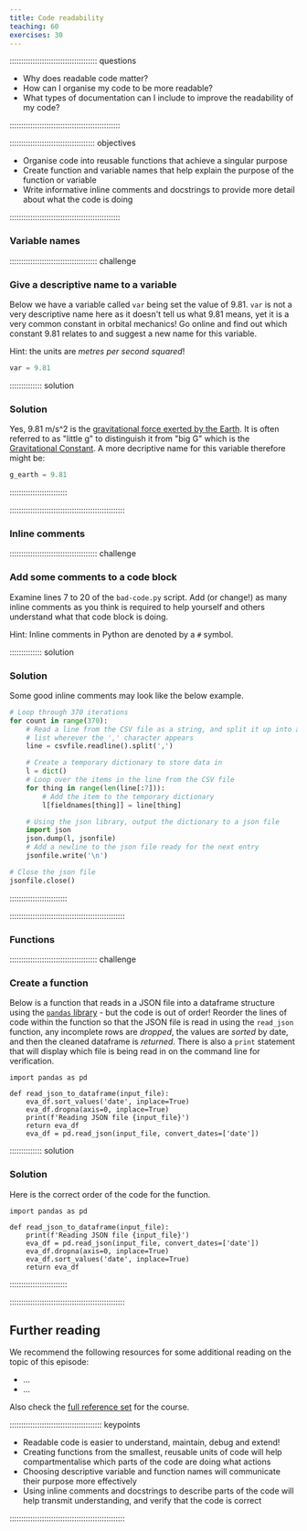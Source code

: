 ```yaml
---
title: Code readability
teaching: 60
exercises: 30
---
```


:::::::::::::::::::::::::::::::::::::: questions 

- Why does readable code matter?
- How can I organise my code to be more readable?
- What types of documentation can I include to improve the readability of my code?

::::::::::::::::::::::::::::::::::::::::::::::::

::::::::::::::::::::::::::::::::::::: objectives

- Organise code into reusable functions that achieve a singular purpose
- Create function and variable names that help explain the purpose of the function or variable
- Write informative inline comments and docstrings to provide more detail about what the code is doing

::::::::::::::::::::::::::::::::::::::::::::::::

### Variable names

:::::::::::::::::::::::::::::::::::::: challenge

### Give a descriptive name to a variable

Below we have a variable called `var` being set the value of 9.81.
`var` is not a very descriptive name here as it doesn't tell us what 9.81 means, yet it is a very common constant in orbital mechanics!
Go online and find out which constant 9.81 relates to and suggest a new name for this variable.

Hint: the units are _metres per second squared_!

```python
var = 9.81
```

:::::::::::::: solution

### Solution

Yes, 9.81 m/s^2 is the [gravitational force exerted by the Earth](https://en.wikipedia.org/wiki/Gravity_of_Earth).
It is often referred to as "little g" to distinguish it from "big G" which is the [Gravitational Constant](https://en.wikipedia.org/wiki/Gravitational_constant).
A more decriptive name for this variable therefore might be:

```python
g_earth = 9.81
```

:::::::::::::::::::::::::

::::::::::::::::::::::::::::::::::::::::::::::::::

### Inline comments

:::::::::::::::::::::::::::::::::::::: challenge

### Add some comments to a code block

Examine lines 7 to 20 of the `bad-code.py` script.
Add (or change!) as many inline comments as you think is required to help yourself and others understand what that code block is doing.

Hint: Inline comments in Python are denoted by a `#` symbol.

:::::::::::::: solution

### Solution

Some good inline comments may look like the below example.

```python
# Loop through 370 iterations
for count in range(370):
    # Read a line from the CSV file as a string, and split it up into a
    # list wherever the ',' character appears
    line = csvfile.readline().split(',')

    # Create a temporary dictionary to store data in
    l = dict()
    # Loop over the items in the line from the CSV file
    for thing in range(len(line[:7])):
        # Add the item to the temporary dictionary
        l[fieldnames[thing]] = line[thing]

    # Using the json library, output the dictionary to a json file
    import json
    json.dump(l, jsonfile)
    # Add a newline to the json file ready for the next entry
    jsonfile.write('\n')

# Close the json file
jsonfile.close()
```

:::::::::::::::::::::::::

::::::::::::::::::::::::::::::::::::::::::::::::::

### Functions

:::::::::::::::::::::::::::::::::::::: challenge

### Create a function

Below is a function that reads in a JSON file into a dataframe structure using the [`pandas` library](https://pandas.pydata.org/) - but the code is out of order!
Reorder the lines of code within the function so that the JSON file is read in using the `read_json` function, any incomplete rows are _dropped_, the values are _sorted_ by date, and then the cleaned dataframe is _returned_.
There is also a `print` statement that will display which file is being read in on the command line for verification.

```{python}
import pandas as pd

def read_json_to_dataframe(input_file):
    eva_df.sort_values('date', inplace=True)
    eva_df.dropna(axis=0, inplace=True)
    print(f'Reading JSON file {input_file}')
    return eva_df
    eva_df = pd.read_json(input_file, convert_dates=['date'])
```

:::::::::::::: solution

### Solution

Here is the correct order of the code for the function.

```{python}
import pandas as pd

def read_json_to_dataframe(input_file):
    print(f'Reading JSON file {input_file}')
    eva_df = pd.read_json(input_file, convert_dates=['date'])
    eva_df.dropna(axis=0, inplace=True)
    eva_df.sort_values('date', inplace=True)
    return eva_df
```

:::::::::::::::::::::::::

::::::::::::::::::::::::::::::::::::::::::::::::::

## Further reading

We recommend the following resources for some additional reading on the topic of this episode:

- ...
- ...

Also check the [full reference set](learners/reference.md#litref) for the course.


:::::::::::::::::::::::::::::::::::::::: keypoints

- Readable code is easier to understand, maintain, debug and extend!
- Creating functions from the smallest, reusable units of code will help compartmentalise which parts of the code are doing what actions
- Choosing descriptive variable and function names will communicate their purpose more effectively
- Using inline comments and docstrings to describe parts of the code will help transmit understanding, and verify that the code is correct

::::::::::::::::::::::::::::::::::::::::::::::::::


